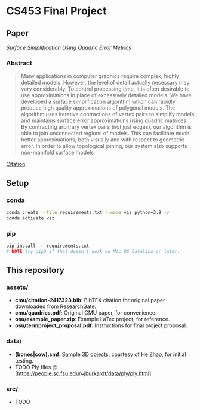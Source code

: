 # CS453 Final Project

## Paper

[_Surface Simplification Using Quadric Error Metrics_](https://www.cs.cmu.edu/~./garland/Papers/quadrics.pdf)

### Abstract

> Many applications in computer graphics require complex, highly detailed models. However, the level of detail actually necessary may vary considerably. To control processing time, it is often desirable to use approximations in place of excessively detailed models. We have developed a surface simplification algorithm which can rapidly produce high quality approximations of polygonal models. The algorithm uses iterative contractions of vertex pairs to simplify models and maintains surface error approximations using quadric matrices. By contracting arbitrary vertex pairs (not just edges), our algorithm is able to join unconnected regions of models. This can facilitate much better approximations, both visually and with respect to geometric error. In order to allow topological joining, our system also supports non-manifold surface models

[Citation](./assets/citation-2417323.bib)

## Setup

### conda

``` bash
conda create --file requirements.txt --name viz python=3.9 -y
conda activate viz
```

### pip

``` bash
pip install -r requirements.txt
# NOTE try pip3 if that doesn't work on Mac OS Catalina or later.
```

## This repository

### assets/

* **cmu/citation-2417323.bib**: BibTEX citation for original paper downloaded from [ResearchGate](https://www.researchgate.net/publication/2417323_Surface_Simplification_Using_Quadric_Error_Metrics/citation/download).
* **cmu/quadrics.pdf**: Original CMU paper, for convenience.
* **osu/example_paper.zip**: Example LaTex project, for reference.
* **osu/termproject_proposal.pdf**: Instructions for final project proposal.

### data/

* **(bones|cow).smf**: Sample 3D objects, courtesy of [He Zhao](https://hezhao.net/projects/progressive-meshes/), for initial testing.
* TODO Ply files @ [https://people.sc.fsu.edu/~jburkardt/data/ply/ply.html]

### src/

* TODO

